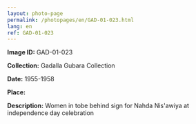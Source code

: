 ```yaml
---
layout: photo-page
permalink: /photopages/en/GAD-01-023.html
lang: en
ref: GAD-01-023
---
```


**Image ID:** GAD-01-023

**Collection:** Gadalla Gubara Collection

**Date:** 1955-1958

**Place:**

**Description:** Women in tobe behind sign for Nahda Nis'awiya at independence day celebration
